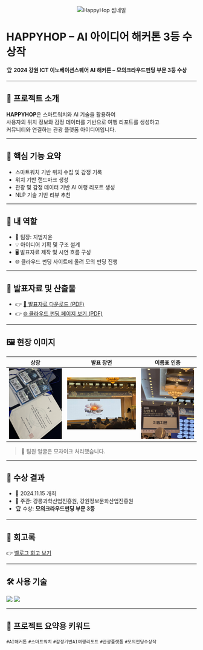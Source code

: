 <p align="center">
  <img src=".Preview_image.jpg" alt="HappyHop 썸네일" width="600"/>
</p>


# HAPPYHOP – AI 아이디어 해커톤 3등 수상작

🏆 **2024 강원 ICT 이노베이션스퀘어 AI 해커톤 – 모의크라우드펀딩 부문 3등 수상**

---

## 📌 프로젝트 소개

**HAPPYHOP**은 스마트워치와 AI 기술을 활용하여  
사용자의 위치 정보와 감정 데이터를 기반으로 여행 리포트를 생성하고  
커뮤니티와 연결하는 관광 플랫폼 아이디어입니다.

---

## 🧠 핵심 기능 요약

- 스마트워치 기반 위치 수집 및 감정 기록
- 위치 기반 랜드마크 생성
- 관광 및 감정 데이터 기반 AI 여행 리포트 생성
- NLP 기술 기반 리뷰 추천

---

## 🎯 내 역할

- 👤 팀장: 지범지윤
- 💡 아이디어 기획 및 구조 설계
- 🖥️ 발표자료 제작 및 시연 흐름 구성
- 🌐 클라우드 펀딩 사이트에 올려 모의 펀딩 진행

---

## 📄 발표자료 및 산출물

- 👉 [📂 발표자료 다운로드 (PDF)](./HAPPYHOP_발표자료.pdf)  
- 👉 [🌐 클라우드 펀딩 페이지 보기 (PDF)](./HAPPYHOP_클라우드펀딩_페이지.pdf)

---

## 🖼️ 현장 이미지

| 상장 | 발표 장면 | 이름표 인증 |
|------|------------|----------------|
| ![](./award.jpg) | ![](./presentation.jpg) | ![](./idcard.jpg) |

> 🤫 팀원 얼굴은 모자이크 처리했습니다.

---

## 🏁 수상 결과

- 📅 2024.11.15 개최  
- 🏢 주관: 강릉과학산업진흥원, 강원정보문화산업진흥원
- 🏆 수상: **모의크라우드펀딩 부문 3등**

---

## 📝 회고록

👉 [벨로그 회고 보기](https://velog.io/@sdg3729/HappyHop-hackathon-ai-tour)

---

## 🛠 사용 기술

<img src="https://img.shields.io/badge/OpenCV-5C3EE8?style=flat&logo=opencv&logoColor=white"/>
<img src="https://img.shields.io/badge/Smartwatch-Device-lightgrey"/>

---

## 📌 프로젝트 요약용 키워드

`#AI해커톤` `#스마트워치` `#감정기반AI여행리포트` `#관광플랫폼` `#모의펀딩수상작`
